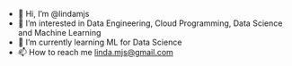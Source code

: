 - 👋 Hi, I’m @lindamjs
- 👀 I’m interested in Data Engineering, Cloud Programming, Data Science and Machine Learning
- 🌱 I’m currently learning ML for Data Science
- 📫 How to reach me linda.mjs@gmail.com

<!---
lindamjs/lindamjs is a ✨ special ✨ repository because its `README.md` (this file) appears on your GitHub profile.
You can click the Preview link to take a look at your changes.
--->
